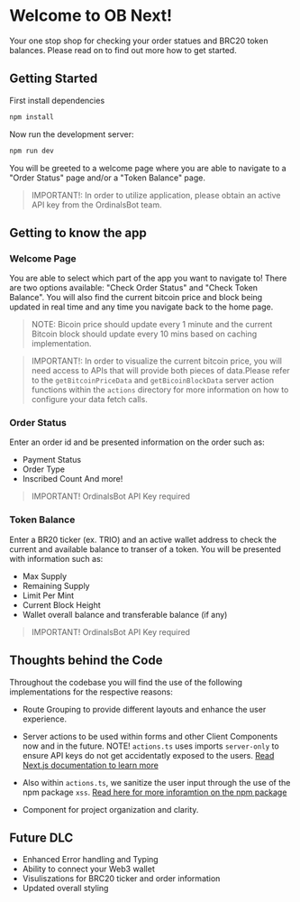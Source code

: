 # Welcome to OB Next! 
Your one stop shop for checking your order statues and BRC20 token balances. Please read on to find out more how to get started.

## Getting Started

First install dependencies
```bash
npm install
```

Now run the development server:

```bash
npm run dev
```

You will be greeted to a welcome page where you are able to navigate to a "Order Status" page and/or a "Token Balance" page.

>IMPORTANT!: In order to utilize application, please obtain an active API key from the OrdinalsBot team.

## Getting to know the app

### Welcome Page
You are able to select which part of the app you want to navigate to! There are two options available: "Check Order Status" and "Check Token Balance". You will also find the current bitcoin price and block being updated in real time and any time you navigate back to the home page. 
>NOTE: Bicoin price should update every 1 minute and the current Bitcoin block should update every 10 mins based on caching implementation.


>IMPORTANT!: In order to visualize the current bitcoin price, you will need access to APIs that will provide both pieces of data.Please refer to the `getBitcoinPriceData` and `getBicoinBlockData` server action functions within the `actions` directory for more information on how to configure your data fetch calls.



### Order Status
Enter an order id and be presented information on the order such as:
- Payment Status
- Order Type
- Inscribed Count
And more!

>IMPORTANT! OrdinalsBot API Key required

### Token Balance
Enter a BR20 ticker (ex. TRIO) and an active wallet address to check the current and available balance to transer of a token. You will be presented with information such as:
- Max Supply
- Remaining Supply
- Limit Per Mint
- Current Block Height
- Wallet overall balance and transferable balance (if any)

>IMPORTANT! OrdinalsBot API Key required


## Thoughts behind the Code
Throughout the codebase you will find the use of the following implementations for the respective reasons:

- Route Grouping to provide different layouts and enhance the user experience.

- Server actions to be used within forms and other Client Components now and in the future. NOTE! `actions.ts` uses imports `server-only` to ensure API keys do not get accidentatly exposed to the users. [Read Next.js documentation to learn more](https://nextjs.org/docs/app/building-your-application/rendering/composition-patterns#keeping-server-only-code-out-of-the-client-environment)

- Also within `actions.ts`, we sanitize the user input through the use of the npm package `xss`. [Read here for more inforamtion on the npm package](https://www.npmjs.com/package/xss)

- Component for project organization and clarity.



## Future DLC

- Enhanced Error handling and Typing
- Ability to connect your Web3 wallet
- Visuliszations for BRC20 ticker and order information
- Updated overall styling


